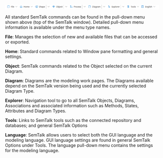 
![alt text](<images/Main Menu.png>)

All standard SemTalk commands can be found in the pull-down menu shown above (top of the SemTalk window). Detailed pull-down menu information is available under the menu type names.

**File**: Manages the selection of new and available files that can be accessed or exported.

**Home**: Standard commands related to Window pane formatting and general settings.

**Object**: SemTalk commands related to the Object selected on the current Diagram.

**Diagram**: Diagrams are the modeling work pages. The Diagrams available depend on the SemTalk version being used and the currently selected Diagram Type.

**Explorer**: Navigation tool to go to all SemTalk Objects, Diagrams, Associations and associated information such as Methods, States, Attributes and Diagram Types.

**Tools**: Links to SemTalk tools such as the connected repository and databases; and general SemTalk Options

**Language**: SemTalk allows users to select both the GUI language and the modeling language. GUI language settings are found in general SemTalk Options under Tools. The language pull-down menu contains the settings for the modeling language. 